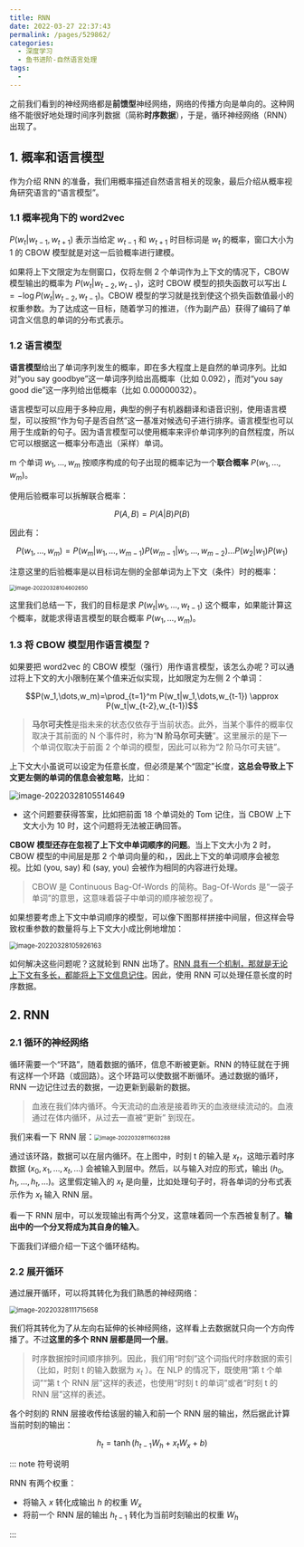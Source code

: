 ```yaml
---
title: RNN
date: 2022-03-27 22:37:43
permalink: /pages/529862/
categories:
  - 深度学习
  - 鱼书进阶-自然语言处理
tags:
  - 
---
```


之前我们看到的神经网络都是**前馈型**神经网络，网络的传播方向是单向的。这种网络不能很好地处理时间序列数据（简称**时序数据**），于是，循环神经网络（RNN）出现了。

## 1. 概率和语言模型

作为介绍 RNN 的准备，我们用概率描述自然语言相关的现象，最后介绍从概率视角研究语言的“语言模型”。

### 1.1 概率视角下的 word2vec

$P(w_t|w_{t-1},w_{t+1})$ 表示当给定 $w_{t−1}$ 和 $w_{t+1}$ 时目标词是 $w_t$ 的概率，窗口大小为 1 的 CBOW 模型就是对这一后验概率进行建模。

如果将上下文限定为左侧窗口，仅将左侧 2 个单词作为上下文的情况下，CBOW 模型输出的概率为 $P(w_t|w_{t-2},w_{t-1})$，这时 CBOW 模型的损失函数可以写出 $L=-\log P(w_t|w_{t-2},w_{t-1})$。CBOW 模型的学习就是找到使这个损失函数值最小的权重参数。为了达成这一目标，随着学习的推进，（作为副产品）获得了编码了单词含义信息的单词的分布式表示。

### 1.2 语言模型

**语言模型**给出了单词序列发生的概率，即在多大程度上是自然的单词序列。比如对“you say goodbye”这一单词序列给出高概率（比如 0.092），而对“you say good die”这一序列给出低概率（比如 0.00000032）。

语言模型可以应用于多种应用，典型的例子有机器翻译和语音识别，使用语言模型，可以按照“作为句子是否自然”这一基准对候选句子进行排序。语言模型也可以用于生成新的句子。因为语言模型可以使用概率来评价单词序列的自然程度，所以它可以根据这一概率分布造出（采样）单词。

m 个单词 $w_1,...,w_m$ 按顺序构成的句子出现的概率记为一个**联合概率** $P(w_1,...,w_m)$。

使用后验概率可以拆解联合概率：

$$P(A,B)=P(A|B)P(B)$$

因此有：

$$P(w_1,\dots,w_m)=P(w_m|w_1,\dots,w_{m-1})P(w_{m-1}|w_1,\dots,w_{m-2}) \dots P(w_2|w_1)P(w_1)$$

注意这里的后验概率是以目标词左侧的全部单词为上下文（条件）时的概率：

<img src="https://notebook-img-1304596351.cos.ap-beijing.myqcloud.com/img/image-20220328104602650.png" alt="image-20220328104602650" style="zoom:67%;" />

这里我们总结一下，我们的目标是求 $P(w_t|w_1,\dots,w_{t-1})$ 这个概率，如果能计算这个概率，就能求得语言模型的联合概率 $P(w_1,\dots,w_m)$。

### 1.3 将 CBOW 模型用作语言模型？

如果要把 word2vec 的 CBOW 模型（强行）用作语言模型，该怎么办呢？可以通过将上下文的大小限制在某个值来近似实现，比如限定为左侧 2 个单词：

$$P(w_1,\dots,w_m)=\prod_{t=1}^m P(w_t|w_1,\dots,w_{t-1}) \approx P(w_t|w_{t-2},w_{t-1})$$

> **马尔可夫性**是指未来的状态仅依存于当前状态。此外，当某个事件的概率仅取决于其前面的 N 个事件时，称为“**N 阶马尔可夫链**”。这里展示的是下一个单词仅取决于前面 2 个单词的模型，因此可以称为“2 阶马尔可夫链”。

上下文大小虽说可以设定为任意长度，但必须是某个“固定”长度，**这总会导致上下文更左侧的单词的信息会被忽略**，比如：

![image-20220328105514649](https://notebook-img-1304596351.cos.ap-beijing.myqcloud.com/img/image-20220328105514649.png)

+ 这个问题要获得答案，比如把前面 18 个单词处的 Tom 记住，当 CBOW 上下文大小为 10 时，这个问题将无法被正确回答。

**CBOW 模型还存在忽视了上下文中单词顺序的问题**。当上下文大小为 2 时，CBOW 模型的中间层是那 2 个单词向量的和，，因此上下文的单词顺序会被忽视。比如 (you, say) 和 (say, you) 会被作为相同的内容进行处理。

> CBOW 是 Continuous Bag-Of-Words 的简称。Bag-Of-Words 是“一袋子单词”的意思，这意味着袋子中单词的顺序被忽视了。

如果想要考虑上下文中单词顺序的模型，可以像下图那样拼接中间层，但这样会导致权重参数的数量将与上下文大小成比例地增加：

<img src="https://notebook-img-1304596351.cos.ap-beijing.myqcloud.com/img/image-20220328105926163.png" alt="image-20220328105926163" style="zoom:80%;" />

如何解决这些问题呢？这就轮到 RNN 出场了。<u>RNN 具有一个机制，那就是无论上下文有多长，都能将上下文信息记住</u>。因此，使用 RNN 可以处理任意长度的时序数据。

## 2. RNN

### 2.1 循环的神经网络

循环需要一个“环路”，随着数据的循环，信息不断被更新。RNN 的特征就在于拥有这样一个环路（或回路）。这个环路可以使数据不断循环。通过数据的循环，RNN 一边记住过去的数据，一边更新到最新的数据。

> 血液在我们体内循环。今天流动的血液是接着昨天的血液继续流动的。血液通过在体内循环，从过去一直被“更新” 到现在。

我们来看一下 RNN 层：<img src="https://notebook-img-1304596351.cos.ap-beijing.myqcloud.com/img/image-20220328111603288.png" alt="image-20220328111603288" style="zoom:67%;" />

通过该环路，数据可以在层内循环。在上图中，时刻 t 的输入是 $x_t$，这暗示着时序数据 $(x_0, x_1, \dots , x_t, \dots)$ 会被输入到层中。然后，以与输入对应的形式，输出 $(h_0, h_1, \dots, h_t, \dots)$。这里假定输入的 $x_t$ 是向量，比如处理句子时，将各单词的分布式表示作为 $x_t$ 输入 RNN 层。

看一下 RNN 层中，可以发现输出有两个分叉，这意味着同一个东西被复制了。**输出中的一个分叉将成为其自身的输入**。

下面我们详细介绍一下这个循环结构。

### 2.2 展开循环

通过展开循环，可以将其转化为我们熟悉的神经网络：

<img src="https://notebook-img-1304596351.cos.ap-beijing.myqcloud.com/img/image-20220328111715658.png" alt="image-20220328111715658" style="zoom:80%;" />

我们将其转化为了从左向右延伸的长神经网络，这样看上去数据就只向一个方向传播了。不过**这里的多个 RNN 层都是同一个层**。

> 时序数据按时间顺序排列。因此，我们用“时刻”这个词指代时序数据的索引（比如，时刻 t 的输入数据为 $x_t$ ）。在 NLP 的情况下，既使用“第 t 个单词”“第 t 个 RNN 层”这样的表述，也使用“时刻 t 的单词”或者“时刻 t 的 RNN 层”这样的表述。

各个时刻的 RNN 层接收传给该层的输入和前一个 RNN 层的输出，然后据此计算当前时刻的输出：

$$h_t= \tanh (h_{t-1}W_h + x_t W_x + b)$$

::: note 符号说明

RNN 有两个权重：

+ 将输入 $x$ 转化成输出 $h$ 的权重 $W_x$
+ 将前一个 RNN 层的输出 $h_{t-1}$ 转化为当前时刻输出的权重 $W_h$

:::